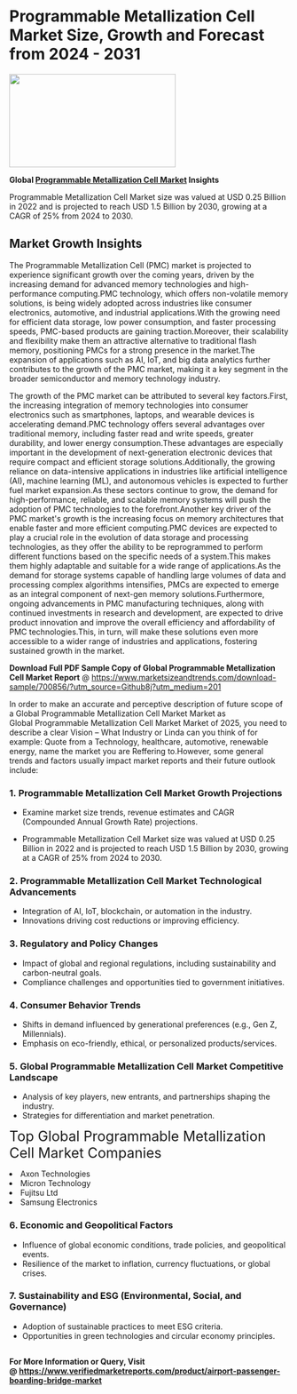 <H1>Programmable Metallization Cell Market Size, Growth and Forecast from 2024 - 2031</H1><img class="aligncenter size-medium wp-image-584254" src="https://thirdeyenews.in/wp-content/uploads/2024/09/Global-Market-Research-300x168.jpeg" alt="" width="300" height="168" /><p><strong>Global&nbsp;<a href="https://www.marketsizeandtrends.com/download-sample/700856/?utm_source=Github8j?utm_medium=201">Programmable Metallization Cell Market</a> Insights</strong></p><p>Programmable Metallization Cell Market size was valued at USD 0.25 Billion in 2022 and is projected to reach USD 1.5 Billion by 2030, growing at a CAGR of 25% from 2024 to 2030.</p><p><h2>Market Growth Insights</h2> <p>The Programmable Metallization Cell (PMC) market is projected to experience significant growth over the coming years, driven by the increasing demand for advanced memory technologies and high-performance computing.PMC technology, which offers non-volatile memory solutions, is being widely adopted across industries like consumer electronics, automotive, and industrial applications.With the growing need for efficient data storage, low power consumption, and faster processing speeds, PMC-based products are gaining traction.Moreover, their scalability and flexibility make them an attractive alternative to traditional flash memory, positioning PMCs for a strong presence in the market.The expansion of applications such as AI, IoT, and big data analytics further contributes to the growth of the PMC market, making it a key segment in the broader semiconductor and memory technology industry.</p> <p>The growth of the PMC market can be attributed to several key factors.First, the increasing integration of memory technologies into consumer electronics such as smartphones, laptops, and wearable devices is accelerating demand.PMC technology offers several advantages over traditional memory, including faster read and write speeds, greater durability, and lower energy consumption.These advantages are especially important in the development of next-generation electronic devices that require compact and efficient storage solutions.Additionally, the growing reliance on data-intensive applications in industries like artificial intelligence (AI), machine learning (ML), and autonomous vehicles is expected to further fuel market expansion.As these sectors continue to grow, the demand for high-performance, reliable, and scalable memory systems will push the adoption of PMC technologies to the forefront.Another key driver of the PMC market's growth is the increasing focus on memory architectures that enable faster and more efficient computing.PMC devices are expected to play a crucial role in the evolution of data storage and processing technologies, as they offer the ability to be reprogrammed to perform different functions based on the specific needs of a system.This makes them highly adaptable and suitable for a wide range of applications.As the demand for storage systems capable of handling large volumes of data and processing complex algorithms intensifies, PMCs are expected to emerge as an integral component of next-gen memory solutions.Furthermore, ongoing advancements in PMC manufacturing techniques, along with continued investments in research and development, are expected to drive product innovation and improve the overall efficiency and affordability of PMC technologies.This, in turn, will make these solutions even more accessible to a wider range of industries and applications, fostering sustained growth in the market.<p><span class=""><strong>Download Full PDF Sample Copy of Global Programmable Metallization Cell Market Report</strong> @ <a href="https://www.marketsizeandtrends.com/download-sample/700856/?utm_source=Github8j?utm_medium=201" target="_blank">https://www.marketsizeandtrends.com/download-sample/700856/?utm_source=Github8j?utm_medium=201</a></span></p><p>In order to make an accurate and perceptive description of future scope of a Global&nbsp;Programmable Metallization Cell Market Market as Global&nbsp;Programmable Metallization Cell Market Market of 2025, you need to describe a clear Vision &ndash; What Industry or Linda can you think of for example: Quote from a Technology, healthcare, automotive, renewable energy, name the market you are Reffering to.However, some general trends and factors usually impact market reports and their future outlook include:</p><h3>1.&nbsp;<strong>Programmable Metallization Cell Market Growth Projections</strong></h3><ul><li>Examine market size trends, revenue estimates and CAGR (Compounded Annual Growth Rate) projections.</li><li><p>Programmable Metallization Cell Market size was valued at USD 0.25 Billion in 2022 and is projected to reach USD 1.5 Billion by 2030, growing at a CAGR of 25% from 2024 to 2030.</p></li></ul><h3>2.&nbsp;<strong>Programmable Metallization Cell Market Technological Advancements</strong></h3><ul><li>Integration of AI, IoT, blockchain, or automation in the industry.</li><li>Innovations driving cost reductions or improving efficiency.</li></ul><h3>3.&nbsp;<strong>Regulatory and Policy Changes</strong></h3><ul><li>Impact of global and regional regulations, including sustainability and carbon-neutral goals.</li><li>Compliance challenges and opportunities tied to government initiatives.</li></ul><h3>4.&nbsp;<strong>Consumer Behavior Trends</strong></h3><ul><li>Shifts in demand influenced by generational preferences (e.g., Gen Z, Millennials).</li><li>Emphasis on eco-friendly, ethical, or personalized products/services.</li></ul><h3>5.&nbsp;<strong>Global Programmable Metallization Cell Market Competitive Landscape</strong></h3><ul><li>Analysis of key players, new entrants, and partnerships shaping the industry.</li><li>Strategies for differentiation and market penetration.</li></ul><p data-pm-slice="1 1 []"><span style="color: inherit; font-family: inherit; font-size: 25px;">Top Global Programmable Metallization Cell Market Companies</span></p><div class="" data-test-id=""><p><li>Axon Technologies</li><li> Micron Technology</li><li> Fujitsu Ltd</li><li> Samsung Electronics</li></p></div><h3>6.&nbsp;<strong>Economic and Geopolitical Factors</strong></h3><ul><li>Influence of global economic conditions, trade policies, and geopolitical events.</li><li>Resilience of the market to inflation, currency fluctuations, or global crises.</li></ul><h3>7.&nbsp;<strong>Sustainability and ESG (Environmental, Social, and Governance)</strong></h3><ul><li>Adoption of sustainable practices to meet ESG criteria.</li><li>Opportunities in green technologies and circular economy principles.</li></ul><h2><strong style="font-size: 14px;">For More Information or Query, Visit @&nbsp;</strong><a style="background-color: #ffffff; font-size: 14px;" href="https://www.marketsizeandtrends.com/report/programmable-metallization-cell-market/" target="_blank">https://www.verifiedmarketreports.com/product/airport-passenger-boarding-bridge-market</a></h2>